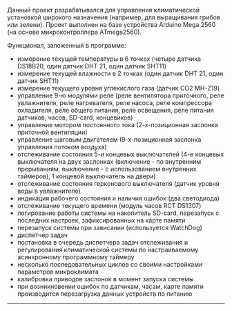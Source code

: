Данный проект разрабатывался для управления климатической установкой широкого назначения (например, для выращивания грибов или зелени).
Проект выполнен на базе устройства Arduino Mega 2560 (на основе микроконтроллера ATmega2560).

Функционал, заложенный в программе:
 - измерение текущей температуры в 6 точках (четыре датчика DS18B20, один датчик DHT 21, один датчик SHT11)
 - измерение текущей влажности в 2 точках (один датчик DHT 21, один датчик SHT11)
 - измерение текущего уровня углекислого газа (датчик CO2  MH-Z19)
 - управление 9-ю модулями реле (реле вентилятора приточного, реле увлажнителя, реле нагревателя, реле насоса, реле компрессора охладителя, реле общего питания, реле освещения, реле питания датчиков, часов, SD-card, концевиков)
 - управление мотором постоянного тока (2-х-позиционная заслонка приточной вентиляции)
 - управление шаговым двигателем (9-х-позиционная заслонка управления потоком воздуха)
 - отслеживание состояния 5-и концевых выключателей (4-е концевых выключателя на двух заслонках (включение - по внутренним прерываниям, выключение - с использованием внутренних таймеров), 1 концевой выключатель на двери)
 - отслеживание состояния герконового выключателя (датчик уровня воды в увлажнителе)
 - индикация рабочего состояния и наличия ошибок (два светодиода)
 - отслеживание текущего времени (модуль часов RCT DS1307)
 - логирование работы системы на накопитель SD-card, перезапуск с последних настроек, зафиксированных на карте памяти
 - перезапуск системы при зависании (используется WatchDog)
 - диспетчер задач
 - постановка в очередь диспетчера задач отслеживания и регулирования климатической системы по настраиваемому асинхронному программному таймеру
 - несколько последовательных циклов со своими настройками параметров микроклимата
 - калибровка приводов заслонок в момент запуска системы
 - при возникновении ошибок по датчикам, часам, карте памяти производится перезагрузка данных устройств по питанию
 -------------
